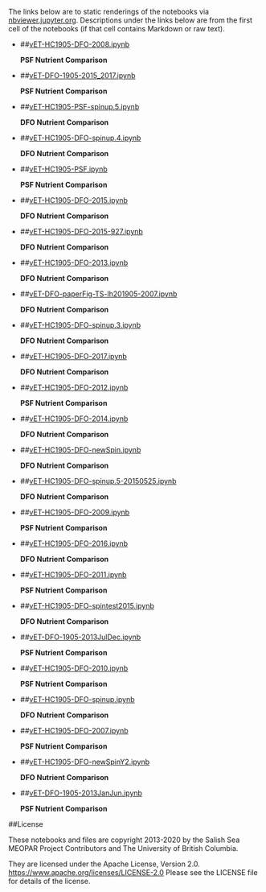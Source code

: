 The links below are to static renderings of the notebooks via
[nbviewer.jupyter.org](https://nbviewer.jupyter.org/).
Descriptions under the links below are from the first cell of the notebooks
(if that cell contains Markdown or raw text).

* ##[vET-HC1905-DFO-2008.ipynb](https://nbviewer.jupyter.org/urls/github/SalishSeaCast/analysis-elise-2/blob/master/notebooks/bioTuning/HC1905-varvar/vET-HC1905-DFO-2008.ipynb)  
    
    **PSF Nutrient Comparison**  

* ##[vET-DFO-1905-2015_2017.ipynb](https://nbviewer.jupyter.org/urls/github/SalishSeaCast/analysis-elise-2/blob/master/notebooks/bioTuning/HC1905-varvar/vET-DFO-1905-2015_2017.ipynb)  
    
    **PSF Nutrient Comparison**  

* ##[vET-HC1905-PSF-spinup.5.ipynb](https://nbviewer.jupyter.org/urls/github/SalishSeaCast/analysis-elise-2/blob/master/notebooks/bioTuning/HC1905-varvar/vET-HC1905-PSF-spinup.5.ipynb)  
    
    **DFO Nutrient Comparison**  

* ##[vET-HC1905-DFO-spinup.4.ipynb](https://nbviewer.jupyter.org/urls/github/SalishSeaCast/analysis-elise-2/blob/master/notebooks/bioTuning/HC1905-varvar/vET-HC1905-DFO-spinup.4.ipynb)  
    
    **DFO Nutrient Comparison**  

* ##[vET-HC1905-PSF.ipynb](https://nbviewer.jupyter.org/urls/github/SalishSeaCast/analysis-elise-2/blob/master/notebooks/bioTuning/HC1905-varvar/vET-HC1905-PSF.ipynb)  
    
    **PSF Nutrient Comparison**  

* ##[vET-HC1905-DFO-2015.ipynb](https://nbviewer.jupyter.org/urls/github/SalishSeaCast/analysis-elise-2/blob/master/notebooks/bioTuning/HC1905-varvar/vET-HC1905-DFO-2015.ipynb)  
    
    **DFO Nutrient Comparison**  

* ##[vET-HC1905-DFO-2015-927.ipynb](https://nbviewer.jupyter.org/urls/github/SalishSeaCast/analysis-elise-2/blob/master/notebooks/bioTuning/HC1905-varvar/vET-HC1905-DFO-2015-927.ipynb)  
    
    **DFO Nutrient Comparison**  

* ##[vET-HC1905-DFO-2013.ipynb](https://nbviewer.jupyter.org/urls/github/SalishSeaCast/analysis-elise-2/blob/master/notebooks/bioTuning/HC1905-varvar/vET-HC1905-DFO-2013.ipynb)  
    
    **DFO Nutrient Comparison**  

* ##[vET-DFO-paperFig-TS-lh201905-2007.ipynb](https://nbviewer.jupyter.org/urls/github/SalishSeaCast/analysis-elise-2/blob/master/notebooks/bioTuning/HC1905-varvar/vET-DFO-paperFig-TS-lh201905-2007.ipynb)  
    
    **DFO Nutrient Comparison**  

* ##[vET-HC1905-DFO-spinup.3.ipynb](https://nbviewer.jupyter.org/urls/github/SalishSeaCast/analysis-elise-2/blob/master/notebooks/bioTuning/HC1905-varvar/vET-HC1905-DFO-spinup.3.ipynb)  
    
    **DFO Nutrient Comparison**  

* ##[vET-HC1905-DFO-2017.ipynb](https://nbviewer.jupyter.org/urls/github/SalishSeaCast/analysis-elise-2/blob/master/notebooks/bioTuning/HC1905-varvar/vET-HC1905-DFO-2017.ipynb)  
    
    **DFO Nutrient Comparison**  

* ##[vET-HC1905-DFO-2012.ipynb](https://nbviewer.jupyter.org/urls/github/SalishSeaCast/analysis-elise-2/blob/master/notebooks/bioTuning/HC1905-varvar/vET-HC1905-DFO-2012.ipynb)  
    
    **PSF Nutrient Comparison**  

* ##[vET-HC1905-DFO-2014.ipynb](https://nbviewer.jupyter.org/urls/github/SalishSeaCast/analysis-elise-2/blob/master/notebooks/bioTuning/HC1905-varvar/vET-HC1905-DFO-2014.ipynb)  
    
    **DFO Nutrient Comparison**  

* ##[vET-HC1905-DFO-newSpin.ipynb](https://nbviewer.jupyter.org/urls/github/SalishSeaCast/analysis-elise-2/blob/master/notebooks/bioTuning/HC1905-varvar/vET-HC1905-DFO-newSpin.ipynb)  
    
    **DFO Nutrient Comparison**  

* ##[vET-HC1905-DFO-spinup.5-20150525.ipynb](https://nbviewer.jupyter.org/urls/github/SalishSeaCast/analysis-elise-2/blob/master/notebooks/bioTuning/HC1905-varvar/vET-HC1905-DFO-spinup.5-20150525.ipynb)  
    
    **DFO Nutrient Comparison**  

* ##[vET-HC1905-DFO-2009.ipynb](https://nbviewer.jupyter.org/urls/github/SalishSeaCast/analysis-elise-2/blob/master/notebooks/bioTuning/HC1905-varvar/vET-HC1905-DFO-2009.ipynb)  
    
    **PSF Nutrient Comparison**  

* ##[vET-HC1905-DFO-2016.ipynb](https://nbviewer.jupyter.org/urls/github/SalishSeaCast/analysis-elise-2/blob/master/notebooks/bioTuning/HC1905-varvar/vET-HC1905-DFO-2016.ipynb)  
    
    **DFO Nutrient Comparison**  

* ##[vET-HC1905-DFO-2011.ipynb](https://nbviewer.jupyter.org/urls/github/SalishSeaCast/analysis-elise-2/blob/master/notebooks/bioTuning/HC1905-varvar/vET-HC1905-DFO-2011.ipynb)  
    
    **PSF Nutrient Comparison**  

* ##[vET-HC1905-DFO-spintest2015.ipynb](https://nbviewer.jupyter.org/urls/github/SalishSeaCast/analysis-elise-2/blob/master/notebooks/bioTuning/HC1905-varvar/vET-HC1905-DFO-spintest2015.ipynb)  
    
    **DFO Nutrient Comparison**  

* ##[vET-DFO-1905-2013JulDec.ipynb](https://nbviewer.jupyter.org/urls/github/SalishSeaCast/analysis-elise-2/blob/master/notebooks/bioTuning/HC1905-varvar/vET-DFO-1905-2013JulDec.ipynb)  
    
    **PSF Nutrient Comparison**  

* ##[vET-HC1905-DFO-2010.ipynb](https://nbviewer.jupyter.org/urls/github/SalishSeaCast/analysis-elise-2/blob/master/notebooks/bioTuning/HC1905-varvar/vET-HC1905-DFO-2010.ipynb)  
    
    **PSF Nutrient Comparison**  

* ##[vET-HC1905-DFO-spinup.ipynb](https://nbviewer.jupyter.org/urls/github/SalishSeaCast/analysis-elise-2/blob/master/notebooks/bioTuning/HC1905-varvar/vET-HC1905-DFO-spinup.ipynb)  
    
    **DFO Nutrient Comparison**  

* ##[vET-HC1905-DFO-2007.ipynb](https://nbviewer.jupyter.org/urls/github/SalishSeaCast/analysis-elise-2/blob/master/notebooks/bioTuning/HC1905-varvar/vET-HC1905-DFO-2007.ipynb)  
    
    **PSF Nutrient Comparison**  

* ##[vET-HC1905-DFO-newSpinY2.ipynb](https://nbviewer.jupyter.org/urls/github/SalishSeaCast/analysis-elise-2/blob/master/notebooks/bioTuning/HC1905-varvar/vET-HC1905-DFO-newSpinY2.ipynb)  
    
    **DFO Nutrient Comparison**  

* ##[vET-DFO-1905-2013JanJun.ipynb](https://nbviewer.jupyter.org/urls/github/SalishSeaCast/analysis-elise-2/blob/master/notebooks/bioTuning/HC1905-varvar/vET-DFO-1905-2013JanJun.ipynb)  
    
    **PSF Nutrient Comparison**  


##License

These notebooks and files are copyright 2013-2020
by the Salish Sea MEOPAR Project Contributors
and The University of British Columbia.

They are licensed under the Apache License, Version 2.0.
https://www.apache.org/licenses/LICENSE-2.0
Please see the LICENSE file for details of the license.
